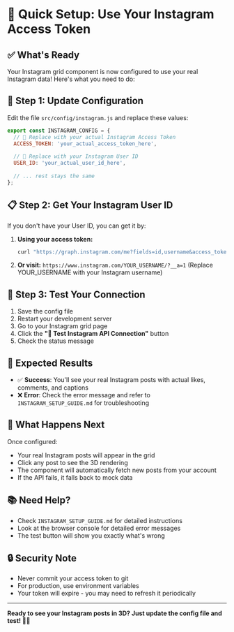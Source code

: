 # 🚀 Quick Setup: Use Your Instagram Access Token

## ✅ What's Ready

Your Instagram grid component is now configured to use your real Instagram data! Here's what you need to do:

## 🔧 Step 1: Update Configuration

Edit the file `src/config/instagram.js` and replace these values:

```javascript
export const INSTAGRAM_CONFIG = {
  // 🔑 Replace with your actual Instagram Access Token
  ACCESS_TOKEN: 'your_actual_access_token_here',
  
  // 👤 Replace with your Instagram User ID
  USER_ID: 'your_actual_user_id_here',
  
  // ... rest stays the same
};
```

## 📋 Step 2: Get Your Instagram User ID

If you don't have your User ID, you can get it by:

1. **Using your access token:**
   ```bash
   curl "https://graph.instagram.com/me?fields=id,username&access_token=YOUR_ACCESS_TOKEN"
   ```

2. **Or visit:** `https://www.instagram.com/YOUR_USERNAME/?__a=1`
   (Replace YOUR_USERNAME with your Instagram username)

## 🧪 Step 3: Test Your Connection

1. Save the config file
2. Restart your development server
3. Go to your Instagram grid page
4. Click the **"🔧 Test Instagram API Connection"** button
5. Check the status message

## 🎯 Expected Results

- ✅ **Success**: You'll see your real Instagram posts with actual likes, comments, and captions
- ❌ **Error**: Check the error message and refer to `INSTAGRAM_SETUP_GUIDE.md` for troubleshooting

## 🔄 What Happens Next

Once configured:
- Your real Instagram posts will appear in the grid
- Click any post to see the 3D rendering
- The component will automatically fetch new posts from your account
- If the API fails, it falls back to mock data

## 📚 Need Help?

- Check `INSTAGRAM_SETUP_GUIDE.md` for detailed instructions
- Look at the browser console for detailed error messages
- The test button will show you exactly what's wrong

## 🔒 Security Note

- Never commit your access token to git
- For production, use environment variables
- Your token will expire - you may need to refresh it periodically

---

**Ready to see your Instagram posts in 3D? Just update the config file and test! 🎨✨** 